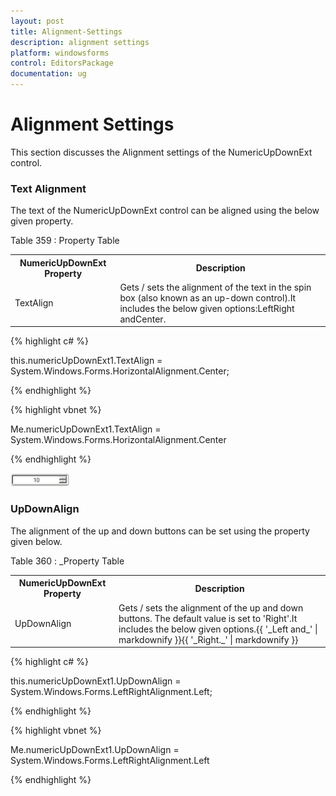 ```yaml
---
layout: post
title: Alignment-Settings
description: alignment settings
platform: windowsforms
control: EditorsPackage
documentation: ug
---
```


# Alignment Settings

This section discusses the Alignment settings of the NumericUpDownExt control.

### Text Alignment

The text of the NumericUpDownExt control can be aligned using the below given property.

Table 359 : Property Table

<table>
<tr>
<th>
NumericUpDownExt Property</th><th>
Description</th></tr>
<tr>
<td>
TextAlign</td><td>
Gets / sets the alignment of the text in the spin box (also known as an up-down control).It includes the below given options:LeftRight andCenter.</td></tr>
</table>


{% highlight c# %}



this.numericUpDownExt1.TextAlign = System.Windows.Forms.HorizontalAlignment.Center;

{% endhighlight %}

{% highlight vbnet %}



Me.numericUpDownExt1.TextAlign = System.Windows.Forms.HorizontalAlignment.Center

{% endhighlight %}

![](Alignment-Settings_images/Alignment-Settings_img1.png)



### UpDownAlign

The alignment of the up and down buttons can be set using the property given below.

Table 360 : _Property Table

<table>
<tr>
<th>
NumericUpDownExt Property</th><th>
Description</th></tr>
<tr>
<td>
UpDownAlign</td><td>
Gets / sets the alignment of the up and down buttons. The default value is set to 'Right'.It includes the below given options.{{ '_Left and_' | markdownify }}{{ '_Right._' | markdownify }}</td></tr>
</table>


{% highlight c# %}



this.numericUpDownExt1.UpDownAlign = System.Windows.Forms.LeftRightAlignment.Left;

{% endhighlight %}

{% highlight vbnet %}

Me.numericUpDownExt1.UpDownAlign = System.Windows.Forms.LeftRightAlignment.Left

{% endhighlight %}

